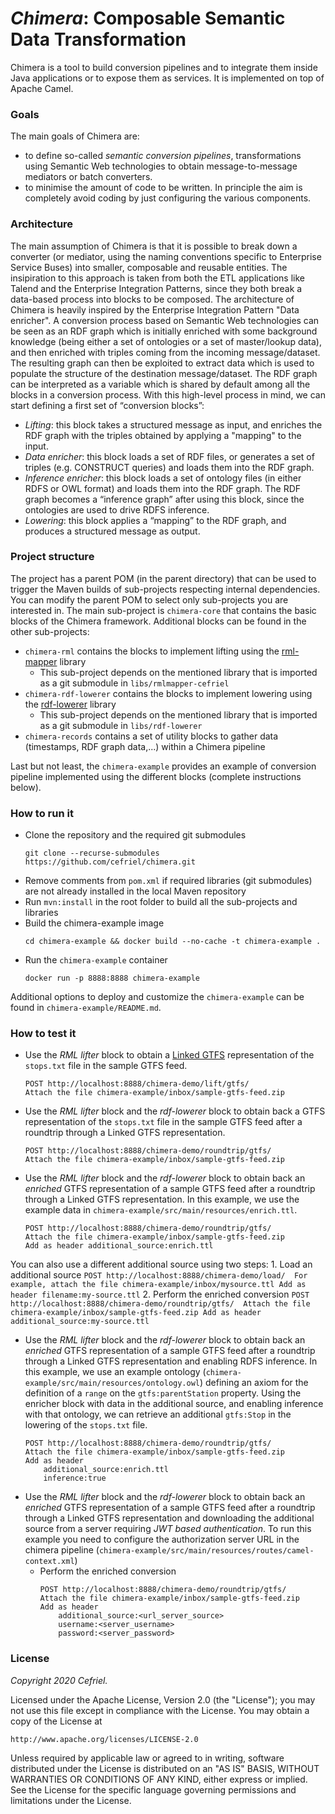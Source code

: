 _Chimera_: Composable Semantic Data Transformation
===
Chimera is a tool to build conversion pipelines and to integrate them inside Java applications or to expose them as services. It is implemented on top of Apache Camel.

### Goals
The main goals of Chimera are:
* to define so-called _semantic conversion pipelines_, transformations using Semantic Web technologies to obtain message-to-message mediators or batch converters.
* to minimise the amount of code to be written. In principle the aim is completely avoid coding by just configuring the various components.

### Architecture
The main assumption of Chimera is that it is possible to break down a converter (or mediator, using the naming conventions specific to Enterprise Service Buses) into smaller, composable and reusable entities. The insipiration to this approach is taken from both the ETL applications like Talend and the Enterprise Integration Patterns, since they both break a data-based process into blocks to be composed.
The architecture of Chimera is heavily inspired by the Enterprise Integration Pattern "Data enricher". A conversion process based on Semantic Web technologies can be seen as an RDF graph which is initially enriched with some background knowledge (being either a set of ontologies or a set of master/lookup data), and then enriched with triples coming from the incoming message/dataset. The resulting graph can then be exploited to extract data which is used to populate the structure of the destination message/dataset. The RDF graph can be interpreted as a variable which is shared by default among all the blocks in a conversion process.
With this high-level process in mind, we can start defining a first set of “conversion blocks”:
* _Lifting_: this block takes a structured message as input, and enriches the RDF graph with the triples obtained by applying a "mapping" to the input.
* _Data enricher_: this block loads a set of RDF files, or generates a set of triples (e.g. CONSTRUCT queries) and loads them into the RDF graph.
* _Inference enricher_: this block loads a set of ontology files (in either RDFS or OWL format) and loads them into the RDF graph. The RDF graph becomes a “inference graph” after using this block, since the ontologies are used to drive RDFS inference.
* _Lowering_: this block applies a “mapping” to the RDF graph, and produces a structured message as output.

### Project structure
The project has a parent POM (in the parent directory) that can be used to trigger the Maven builds of sub-projects respecting internal dependencies. You can modify the parent POM to select only sub-projects you are interested in.
The main sub-project is `chimera-core` that contains the basic blocks of the Chimera framework. Additional blocks can be found in the other sub-projects:
- `chimera-rml` contains the blocks to implement lifting using the [rml-mapper](https://github.com/cefriel/rmlmapper-cefriel) library 
    - This sub-project depends on the mentioned library that is imported as a git submodule in `libs/rmlmapper-cefriel`
- `chimera-rdf-lowerer` contains the blocks to implement lowering using the [rdf-lowerer](https://github.com/cefriel/rdf-lowerer) library 
    - This sub-project depends on the mentioned library that is imported as a git submodule in `libs/rdf-lowerer`
- `chimera-records` contains a set of utility blocks to gather data (timestamps, RDF graph data,...)  within a Chimera pipeline

Last but not least, the `chimera-example` provides an example of conversion pipeline implemented using the different blocks (complete instructions below).

### How to run it
- Clone the repository and the required git submodules
    ```
    git clone --recurse-submodules https://github.com/cefriel/chimera.git
    ```
- Remove comments from `pom.xml` if required libraries (git submodules) are not already installed in the local Maven repository
- Run `mvn:install` in the root folder to build all the sub-projects and libraries
- Build the chimera-example image
    ```
    cd chimera-example && docker build --no-cache -t chimera-example .
    ```
- Run the `chimera-example` container
    ```
    docker run -p 8888:8888 chimera-example
    ```

Additional options to deploy and customize the `chimera-example` can be found in `chimera-example/README.md`.

### How to test it

- Use the _RML lifter_ block to obtain a [Linked GTFS](https://github.com/OpenTransport/linked-gtfs) representation of the `stops.txt` file in the sample GTFS feed.
    ```
    POST http://localhost:8888/chimera-demo/lift/gtfs/ 
    Attach the file chimera-example/inbox/sample-gtfs-feed.zip
    ```
- Use the _RML lifter_ block and the _rdf-lowerer_ block to obtain back a GTFS representation of the `stops.txt` file in the sample GTFS feed after a roundtrip through a Linked GTFS representation.
    ```
    POST http://localhost:8888/chimera-demo/roundtrip/gtfs/ 
    Attach the file chimera-example/inbox/sample-gtfs-feed.zip
    ```
- Use the _RML lifter_ block and the _rdf-lowerer_ block to obtain back an _enriched_ GTFS representation of a sample GTFS feed after a roundtrip through a Linked GTFS representation. In this example, we use the example data in `chimera-example/src/main/resources/enrich.ttl`.
    ```
    POST http://localhost:8888/chimera-demo/roundtrip/gtfs/ 
    Attach the file chimera-example/inbox/sample-gtfs-feed.zip
    Add as header additional_source:enrich.ttl
    ```
You can also use a different additional source using two steps:
    1. Load an additional source
        ```
        POST http://localhost:8888/chimera-demo/load/ 
        For example, attach the file chimera-example/inbox/mysource.ttl
        Add as header filename:my-source.ttl
        ```
    2. Perform the enriched conversion
        ```
        POST http://localhost:8888/chimera-demo/roundtrip/gtfs/ 
        Attach the file chimera-example/inbox/sample-gtfs-feed.zip
        Add as header additional_source:my-source.ttl
        ```
- Use the _RML lifter_ block and the _rdf-lowerer_ block to obtain back an _enriched_ GTFS representation of a sample GTFS feed after a roundtrip through a Linked GTFS representation and enabling RDFS inference. In this example, we use an example ontology (`chimera-example/src/main/resources/ontology.owl`) defining an axiom for the definition of a `range` on the `gtfs:parentStation` property. Using the enricher block with data in the additional source, and enabling inference with that ontology, we can retrieve an additional `gtfs:Stop` in the lowering of the `stops.txt` file.
    ```
    POST http://localhost:8888/chimera-demo/roundtrip/gtfs/ 
    Attach the file chimera-example/inbox/sample-gtfs-feed.zip
    Add as header 
        additional_source:enrich.ttl
        inference:true
    ```
- Use the _RML lifter_ block and the _rdf-lowerer_ block to obtain back an _enriched_ GTFS representation of a sample GTFS feed after a roundtrip through a Linked GTFS representation and downloading the additional source from a server requiring _JWT based authentication_. To run this example you need to configure the authorization server URL in the chimera pipeline (`chimera-example/src/main/resources/routes/camel-context.xml`)
    - Perform the enriched conversion
        ```
        POST http://localhost:8888/chimera-demo/roundtrip/gtfs/ 
        Attach the file chimera-example/inbox/sample-gtfs-feed.zip
        Add as header 
            additional_source:<url_server_source>
            username:<server_username>
            password:<server_password>
        ```

### License

_Copyright 2020 Cefriel._

Licensed under the Apache License, Version 2.0 (the "License");
you may not use this file except in compliance with the License.
You may obtain a copy of the License at

    http://www.apache.org/licenses/LICENSE-2.0

Unless required by applicable law or agreed to in writing, software
distributed under the License is distributed on an "AS IS" BASIS,
WITHOUT WARRANTIES OR CONDITIONS OF ANY KIND, either express or implied.
See the License for the specific language governing permissions and
limitations under the License.
